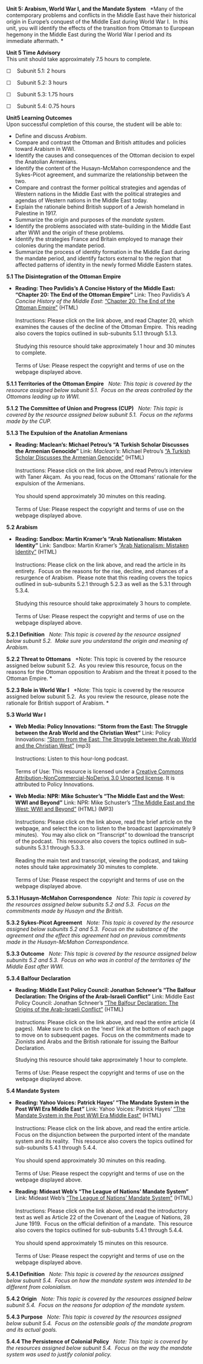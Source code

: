 **Unit 5: Arabism, World War I, and the Mandate System** <span
id="5"></span> 
*Many of the contemporary problems and conflicts in the Middle East have
their historical origin in Europe’s conquest of the Middle East during
World War I.  In this unit, you will identify the effects of the
transition from Ottoman to European hegemony in the Middle East during
the World War I period and its immediate aftermath. *

**Unit 5 Time Advisory**  
This unit should take approximately 7.5 hours to complete.  
  
 ☐    Subunit 5.1: 2 hours  
  
 ☐    Subunit 5.2: 3 hours  
  
 ☐    Subunit 5.3: 1.75 hours  
  
 ☐    Subunit 5.4: 0.75 hours

**Unit5 Learning Outcomes**  
Upon successful completion of this course, the student will be able
to:  
-   Define and discuss *Arabism*.
-   Compare and contrast the Ottoman and British attitudes and policies
    toward Arabism in WWI.
-   Identify the causes and consequences of the Ottoman decision to
    expel the Anatolian Armenians.
-   Identify the content of the Husayn-McMahon correspondence and the
    Sykes-Picot agreement, and summarize the relationship between the
    two.
-   Compare and contrast the former political strategies and agendas of
    Western nations in the Middle East with the political strategies and
    agendas of Western nations in the Middle East today.
-   Explain the rationale behind British support of a Jewish homeland in
    Palestine in 1917.
-   Summarize the origin and purposes of the *mandate system*.
-   Identify the problems associated with state-building in the Middle
    East after WWI and the origin of these problems.
-   Identify the strategies France and Britain employed to manage their
    colonies during the mandate period.
-   Summarize the process of identity formation in the Middle East
    during the mandate period, and identify factors external to the
    region that affected patterns of identity in the newly formed Middle
    Eastern states.

**5.1 The Disintegration of the Ottoman Empire** <span id="5.1"></span> 
-   **Reading: Theo Pavlidis’s A Concise History of the Middle East:
    “Chapter 20: The End of the Ottoman Empire”**
    Link: Theo Pavlidis’s *A Concise History of the Middle East*:
    [“Chapter 20: The End of the Ottoman
    Empire”](http://www.theopavlidis.com/MidEast/part80.htm) (HTML)  
        
     Instructions: Please click on the link above, and read Chapter 20,
    which examines the causes of the decline of the Ottoman Empire. 
    This reading also covers the topics outlined in sub-subunits 5.1.1
    through 5.1.3.  
        
     Studying this resource should take approximately 1 hour and 30
    minutes to complete.  
        
     Terms of Use: Please respect the copyright and terms of use on the
    webpage displayed above.

**5.1.1 Territories of the Ottoman Empire** <span id="5.1.1"></span> 
*Note: This topic is covered by the resource assigned below subunit
5.1.  Focus on the areas controlled by the Ottomans leading up to WWI.*

**5.1.2 The Committee of Union and Progress (CUP)** <span
id="5.1.2"></span> 
*Note: This topic is covered by the resource assigned below subunit
5.1.  Focus on the reforms made by the CUP.*

**5.1.3 The Expulsion of the Anatolian Armenians** <span
id="5.1.3"></span> 
-   **Reading: Maclean’s: Michael Petrou’s “A Turkish Scholar Discusses
    the Armenian Genocide”**
    Link: *Maclean’s*: Michael Petrou’s [“A Turkish Scholar Discusses
    the Armenian
    Genocide”](http://www2.macleans.ca/2012/05/31/a-turkish-scholar-discusses-the-armenian-genocide/)
    (HTML)  
        
     Instructions: Please click on the link above, and read Petrou’s
    interview with Taner Akçam.  As you read, focus on the Ottomans’
    rationale for the expulsion of the Armenians.  
        
     You should spend approximately 30 minutes on this reading.  
        
     Terms of Use: Please respect the copyright and terms of use on the
    webpage displayed above.

**5.2 Arabism** <span id="5.2"></span> 
-   **Reading: Sandbox: Martin Kramer’s “Arab Nationalism: Mistaken
    Identity”**
    Link: Sandbox: Martin Kramer’s [“Arab Nationalism: Mistaken
    Identity”](http://www.martinkramer.org/sandbox/reader/archives/arab-nationalism-mistaken-identity/)
    (HTML)  
        
     Instructions: Please click on the link above, and read the article
    in its entirety.  Focus on the reasons for the rise, decline, and
    chances of a resurgence of Arabism.  Please note that this reading
    covers the topics outlined in sub-subunits 5.2.1 through 5.2.3 as
    well as the 5.3.1 through 5.3.4.  
        
     Studying this resource should take approximately 3 hours to
    complete.  
        
     Terms of Use: Please respect the copyright and terms of use on the
    webpage displayed above. 

**5.2.1 Definition** <span id="5.2.1"></span> 
*Note: This topic is covered by the resource assigned below subunit
5.2.  Make sure you understand the origin and meaning of Arabism.*

**5.2.2 Threat to Ottomans** <span id="5.2.2"></span> 
*Note: This topic is covered by the resource assigned below subunit
5.2.  As you review this resource, focus on the reasons for the Ottoman
opposition to Arabism and the threat it posed to the Ottoman Empire. *

**5.2.3 Role in World War I** <span id="5.2.3"></span> 
*Note: This topic is covered by the resource assigned below subunit
5.2.  As you review the resource, please note the rationale for British
support of Arabism. *

**5.3 World War I** <span id="5.3"></span> 
-   **Web Media: Policy Innovations: “Storm from the East: The Struggle
    between the Arab World and the Christian West”**
    Link: Policy Innovations: [“Storm from the East: The Struggle
    between the Arab World and the Christian
    West”](http://www.policyinnovations.org/ideas/audio/data/000039) (mp3)  
        
     Instructions: Listen to this hour-long podcast.   
        
     Terms of Use: This resource is licensed under a [Creative Commons
    Attribution-NonCommercial-NoDerivs 3.0 Unported
    license](http://creativecommons.org/licenses/by-nc-nd/3.0/). It is
    attributed to Policy Innovations.

-   **Web Media: NPR: Mike Schuster’s “The Middle East and the West: WWI
    and Beyond”**
    Link: NPR: Mike Schuster’s [“The Middle East and the West: WWI and
    Beyond”](http://www.npr.org/templates/story/story.php?storyId=3860950)
    (HTML) (MP3)  
        
     Instructions: Please click on the link above, read the brief
    article on the webpage, and select the icon to listen to the
    broadcast (approximately 9 minutes).  You may also click on
    “Transcript” to download the transcript of the podcast.  This
    resource also covers the topics outlined in sub-subunits 5.3.1
    through 5.3.3.  
        
     Reading the main text and transcript, viewing the podcast, and
    taking notes should take approximately 30 minutes to complete.  
        
     Terms of Use: Please respect the copyright and terms of use on the
    webpage displayed above.

**5.3.1 Husayn-McMahon Correspondence** <span id="5.3.1"></span> 
*Note: This topic is covered by the resources assigned below subunits
5.2 and 5.3.  Focus on the commitments made by Husayn and the British.*

**5.3.2 Sykes-Picot Agreement** <span id="5.3.2"></span> 
*Note: This topic is covered by the resource assigned below subunits 5.2
and 5.3.  Focus on the substance of the agreement and the effect this
agreement had on previous commitments made in the Husayn-McMahon
Correspondence.*

**5.3.3 Outcome** <span id="5.3.3"></span> 
*Note: This topic is covered by the resource assigned below subunits 5.2
and 5.3.  Focus on who was in control of the territories of the Middle
East after WWI.*

**5.3.4 Balfour Declaration** <span id="5.3.4"></span> 
-   **Reading: Middle East Policy Council: Jonathan Schneer’s “The
    Balfour Declaration: The Origins of the Arab-Israeli Conflict”**
    Link: Middle East Policy Council: Jonathan Schneer’s [“The Balfour
    Declaration: The Origins of the Arab-Israeli
    Conflict”](http://mepc.org/journal/middle-east-policy-archives/balfour-declaration)
    (HTML)  
        
     Instructions: Please click on the link above, and read the entire
    article (4 pages).  Make sure to click on the ‘next’ link at the
    bottom of each page to move on to subsequent pages.  Focus on the
    commitments made to Zionists and Arabs and the British rationale for
    issuing the Balfour Declaration.   
      
     Studying this resource should take approximately 1 hour to
    complete.  
        
     Terms of Use: Please respect the copyright and terms of use on the
    webpage displayed above.

**5.4 Mandate System** <span id="5.4"></span> 
-   **Reading: Yahoo Voices: Patrick Hayes’ “The Mandate System in the
    Post WWI Era Middle East”**
    Link: Yahoo Voices: Patrick Hayes’ [“The Mandate System in the Post
    WWI Era Middle
    East”](http://voices.yahoo.com/the-mandate-system-postwwi-era-6429966.html?cat=37)
    (HTML)  
        
     Instructions: Please click on the link above, and read the entire
    article.  Focus on the disjunction between the purported intent of
    the mandate system and its reality.  This resource also covers the
    topics outlined for sub-subunits 5.4.1 through 5.4.4.  
        
     You should spend approximately 30 minutes on this reading.  
        
     Terms of Use: Please respect the copyright and terms of use on the
    webpage displayed above.

-   **Reading: Mideast Web’s “The League of Nations’ Mandate System”**
    Link: Mideast Web’s [“The League of Nations’ Mandate
    System”](http://www.mideastweb.org/leaguemand.htm) (HTML)  
        
     Instructions: Please click on the link above, and read the
    introductory text as well as Article 22 of the Covenant of the
    League of Nations, 28 June 1919.  Focus on the official definition
    of a mandate.  This resource also covers the topics outlined for
    sub-subunits 5.4.1 through 5.4.4.  
        
     You should spend approximately 15 minutes on this resource.  
        
     Terms of Use: Please respect the copyright and terms of use on the
    webpage displayed above.

**5.4.1 Definition** <span id="5.4.1"></span> 
*Note: This topic is covered by the resources assigned below subunit
5.4.  Focus on how the mandate system was intended to be different from
colonialism.*

**5.4.2 Origin** <span id="5.4.2"></span> 
*Note: This topic is covered by the resources assigned below subunit
5.4.  Focus on the reasons for adoption of the mandate system.*

**5.4.3 Purpose** <span id="5.4.3"></span> 
*Note: This topic is covered by the resources assigned below subunit
5.4.  Focus on the ostensible goals of the mandate program and its
actual goals.*

**5.4.4 The Persistence of Colonial Policy** <span id="5.4.4"></span> 
*Note: This topic is covered by the resources assigned below subunit
5.4.  Focus on the way the mandate system was used to justify colonial
policy.*


